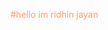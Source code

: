 <!DOCTYPE html>
<html>
<head>
    <title>Custom Color Text</title>
    <style>
        /* Define a CSS rule to change text color to the exact color code FF9A6C */
        .custom-color-text {
            color: #FF9A6C;
        }
    </style>
</head>
<body>
    <p class="custom-color-text">#hello im ridhin jayan</p>
</body>
</html>

